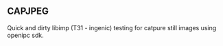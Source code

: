 ## CAPJPEG

Quick and dirty libimp (T31 - ingenic) testing for catpure still images using openipc sdk.

